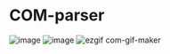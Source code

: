 # COM-parser
![image](https://user-images.githubusercontent.com/19577359/157400905-9db186d7-82f9-461d-9b93-ed0592a47320.png)
![image](https://user-images.githubusercontent.com/19577359/157400845-0edd36af-3532-4d4a-b899-0c0fe2c27892.png)
![ezgif com-gif-maker](https://user-images.githubusercontent.com/19577359/157400712-64dcc8f0-4822-4444-a143-e7025d447bbd.gif)
